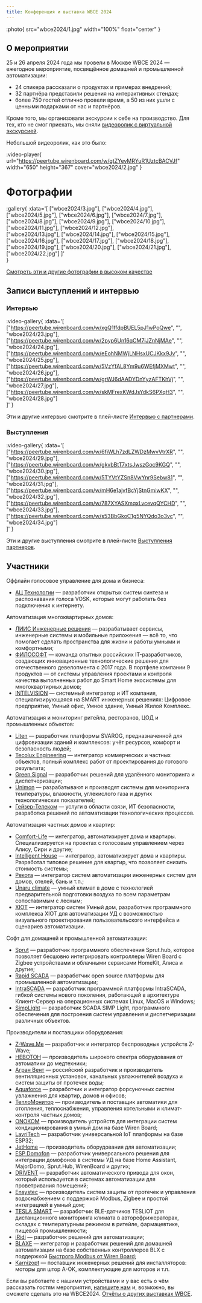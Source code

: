```yaml
---
title: Конференция и выставка WBCE 2024
---
```


:photo{
    src="wbce2024/1.jpg"
    width="100%"
    float="center"
}

## О мероприятии

25 и 26 апреля 2024 года мы провели в Москве WBCE 2024 — ежегодное мероприятие, посвящённое домашней и промышленной автоматизации:

- 24 спикера рассказали о продуктах и примерах внедрений;
- 32 партнёра представили решения на интерактивных стендах;
- более 750 гостей отлично провели время, а 50 из них ушли с ценными подарками от нас и партнёров.

Кроме того, мы организовали экскурсии к себе на производство. Для тех, кто не смог приехать, мы сняли [видеоролик с виртуальной экскурсией](https://peertube.wirenboard.com/w/bbHYTc72XoaFzbx1XbGGrN).

Небольшой видеоролик, как это было:

:video-player{
    url="https://peertube.wirenboard.com/w/gtZYevMRYuR1UztcBACVJf"
    width="650"
    height="367"
    cover="wbce2024/2.jpg"
}

# Фотографии

:gallery{
    :data='[
        ["wbce2024/3.jpg"],
        ["wbce2024/4.jpg"],
        ["wbce2024/5.jpg"],
        ["wbce2024/6.jpg"],
        ["wbce2024/7.jpg"],
        ["wbce2024/8.jpg"],
        ["wbce2024/9.jpg"],
        ["wbce2024/10.jpg"],
        ["wbce2024/11.jpg"],
        ["wbce2024/12.jpg"],       
        ["wbce2024/13.jpg"],
        ["wbce2024/14.jpg"],
        ["wbce2024/15.jpg"],
        ["wbce2024/16.jpg"],
        ["wbce2024/17.jpg"],
        ["wbce2024/18.jpg"],
        ["wbce2024/19.jpg"],
        ["wbce2024/20.jpg"],
        ["wbce2024/21.jpg"],
        ["wbce2024/22.jpg"]
    ]'    
}

[Смотреть эти и другие фотографии в высоком качестве](https://photos.app.goo.gl/jDTDu6DLkE5ZjHyg6)

## Записи выступлений и интервью

### Интервью

:video-gallery{
    :data='[
        ["https://peertube.wirenboard.com/w/xgQ1ffdpBUEL5pJ1wPoQwe", "", "wbce2024/23.jpg"],
        ["https://peertube.wirenboard.com/w/2pyp6Un16qCM7iJZnNjMAe", "", "wbce2024/24.jpg"],
        ["https://peertube.wirenboard.com/w/eEohNMWjLNHsxUCJKkx9Jv", "", "wbce2024/25.jpg"],
        ["https://peertube.wirenboard.com/w/5VzYfAL8Ym9u6WEfjMXMwt", "", "wbce2024/26.jpg"],
        ["https://peertube.wirenboard.com/w/grWJ6dAADYDnYyzAFTKhVj", "", "wbce2024/27.jpg"],
        ["https://peertube.wirenboard.com/w/skMFrexKWdJsYdkS6PXqH3", "", "wbce2024/28.jpg"]          
    ]'
}

Эти и другие интервью смотрите в плей-листе [Интервью с партнерами](https://peertube.wirenboard.com/w/p/qU5jWXxTYH2omMuSAhkMjG?playlistPosition=1).

### Выступления

:video-gallery{
    :data='[
        ["https://peertube.wirenboard.com/w/6fiWLh7zdLZWDzMwvVtrXR", "", "wbce2024/29.jpg"],
        ["https://peertube.wirenboard.com/w/gkvbBtT7xtsJwszGoc9KGQ", "", "wbce2024/30.jpg"],
        ["https://peertube.wirenboard.com/w/5TYVtYZSn8VwYnr9Sebw81", "", "wbce2024/31.jpg"],
        ["https://peertube.wirenboard.com/w/mH6e1ajvfBcYjStnGmiwKX", "", "wbce2024/32.jpg"],
        ["https://peertube.wirenboard.com/w/787XYASXmqxLvcevqQYCHD", "", "wbce2024/33.jpg"],
        ["https://peertube.wirenboard.com/w/s53BbGkoC1g5NYQdo3o3vc", "", "wbce2024/34.jpg"]          
    ]'
}

Эти и другие выступления смотрите в плей-листе [Выступления партнеров](https://peertube.wirenboard.com/w/p/hsnr8bN6AgxXb4RLeifUUT?playlistPosition=1).

## Участники

Оффлайн голосовое управление для дома и бизнеса:

- [АЦ Технологии](https://alphacephei.com/ru/) — разработчик открытых систем синтеза и распознавания голоса VOSK, которые могут работать без подключения к интернету.

Автоматизация многоквартирных домов:

- [ЛИИС Инженерные решения](https://liis.su/) — разрабатывает сервисы, инженерные системы и мобильные приложения — всё то, что помогает сделать пространства для жизни и работы умными и комфортными;
- [ФИЛОСОФТ](https://filo-soft.ru/) — команда опытных российских IT-разработчиков, создающих инновационные технологические решения для отечественного девелопмента с 2017 года. В портфеле компании 9 продуктов — от системы управления проектами и контроля качества выполненных работ до Smart Home экосистемы для многоквартирных домов;
- [INTELVISION](https://intelvision.ru/) — системный интегратор и ИТ компания, специализирующаяся на SMART инженерных решениях: Цифровое предприятие, Умный офис, Умное здание, Умный Жилой Комплекс.

Автоматизация и мониторинг ритейла, ресторанов, ЦОД и промышленных объектов:

- [Liten](http://www.liten-soft.ru/) — разработчик платформы SVAROG, предназначенной для цифровизации зданий и комплексов: учёт ресурсов, комфорт и безопасность людей;
- [Tecolux Engineering](http://tecolux.ru/) — интегратор коммерческих и частных объектов, полный комплекс работ от проектирования до готового результата;
- [Green Signal](https://green-signal.ru/) — разработчик решений для удалённого мониторинга и диспетчеризации;
- [Unimon](http://unimon.ru/) — разрабатывают и производят системы для мониторинга температуры, влажности, углекислого газа и других технологических показателей;
- [Гейзер-Телеком](https://www.geyser-telecom.ru/) — услуги в области связи, ИТ безопасности, разработка решений по автоматизации технологических процессов.

Автоматизация частных домов и квартир:

- [Comfort-Life](https://comf.life/) — интегратор, автоматизирует дома и квартиры. Специализируется на проектах с голосовым управлением через Алису, Сири и другие;
- [Intelligent House](https://i-ntelligent.ru/) — интегратор, автоматизирует дома и квартиры. Разработал типовое решение для квартир, что позволяет снизить стоимость системы;
- [Рекота](https://recota.ru/) — интегратор систем автоматизации инженерных систем для домов, отелей, бань и т.п.;
- [Unaru climate](https://unaru-climate.com/) — умный климат в доме с технологией предварительной подготовки воздуха по всем параметрам сопоставимым с лесным;
- [XIOT](https://xiot.ru/ru/#!BRRlkWYtkeWpKclnwzhE) — интегратор систем Умный дом, разработчик программного комплекса XIOT для автоматизации УД с возможностью визуального проектирования пользовательского интерфейса и сценариев автоматизации.

Софт для домашней и промышленной автоматизации:

- [Sprut](https://spruthub.ru/) — разработчик программного обеспечения Sprut.hub, которое позволяет бесшовно интегрировать контроллеры Wiren Board с Zigbee устройствами и облачными сервисами HomeKit, Алиса и другие;
- [Rapid SCADA](https://rapidscada.ru/) — разработчик open source платформы для промышленной автоматизации;
- [IntraSCADA](https://intrascada.com/ru/) — разработчик программной платформы IntraSCADA, гибкой системы нового поколения, работающей в архитектуре Клиент-Cервер на операционных системах Linux, MacOS и Windows;
- [SimpLight](https://simplight.ru/) — разработчик SCADA SIMP Light, программного обеспечения для построения систем управления и диспетчеризации различных объектов.

Производители и поставщики оборудования:

- [Z-Wave.Me](https://rus.z-wave.me/) — разработчик и интегратор беспроводных устройств Z-Wave;
- [НЕВОТОН](https://nevoton.ru/) — производитель широкого спектра оборудования от автоматики до медтехники;
- [Агран Вент](https://agranvent.ru/) — российский разработчик и производитель вентиляционных установок, канальных увлажнителей воздуха и систем защиты от протечек воды;
- [Aquaforce](https://aquaforce.pro/) — разработчик и интегратор форсуночных систем увлажнения для квартир, домов и офисов;
- [ТеплоМонитор](http://teplostart.ru/) — производитель и поставщик автоматики для отопления, теплоснабжения, управления котельными и климат-контроля частных домов;
- [ONOKOM](https://onokom.ru/) — производитель устройств для интеграции систем кондиционирования в умный дом на базе Wiren Board;
- [LavriTech](https://lavritech.com/) — разработчик универсальной IoT платформы на базе ESP32;
- [JetHome](https://jethome.ru/) — производитель оборудования для автоматизации;
- [ESP Domofon](https://espdomofon.ru/) — разработчик универсального решения для интеграции домофонов в системы УД на базе Home Assistant, MajorDomo, Sprut.Hub, WirenBoard и других;
- [DRIVENT](https://drivent.ru/) — разработчик автоматического привода для окон, который используется в системах автоматизации для проветривания помещений;
- [Ensystec](https://ensystec.ru/) — производитель систем защиты от протечек и управления водоснабжением с поддержкой Modbus, Zigbee и простой интеграцией в умный дом;
- [TESLA SMART](https://www.tesliot.com) — разработчик BLE-датчиков TESLiOT для дистанционного мониторинга климата в авторефрижераторах, складах с температурным режимом в ритейле, фармацевтике, пищевой промышленности;
- [iRidi](https://iridi.com/ru/) — разработчик решений для автоматизации;
- [BLAXE](https://blaxe.ru/) — интегратор и разработчик решений для домашней автоматизации на базе собственных контроллеров BLX с поддержкой [Быстрого Modbus от Wiren Board](https://wirenboard.com/wiki/Fast_Modbus);
- [Karnizopt](https://www.karnizopt.ru/) — поставщик инженерных решений для инсталляторов: моторы для штор A-OK, комплектующие для моторов и т.п.

Если вы работаете с нашими устройствами и у вас есть о чём рассказать гостям мероприятия, [напишите нам](https://wirenboard.com/ru/pages/contacts/) и, возможно, вы сможете сделать это на WBCE2024. [Отчёты о других выставках WBCE](https://wirenboard.com/ru/contents/wbce).


